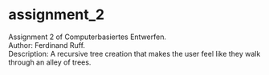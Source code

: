 # assignment_2

Assignment 2 of Computerbasiertes Entwerfen. <br />
Author: Ferdinand Ruff.<br />
Description: A recursive tree creation that makes the user feel like they walk through an alley of trees. <br />
